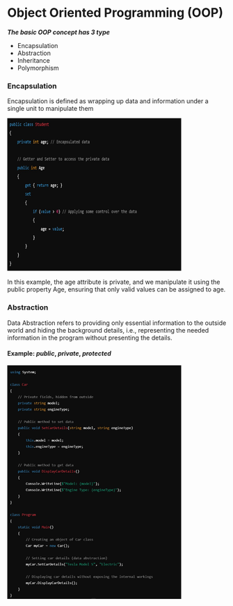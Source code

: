 # Object Oriented Programming (OOP)

**_The basic OOP concept has 3 type_**

- Encapsulation
- Abstraction
- Inheritance
- Polymorphism


### **Encapsulation**

Encapsulation is defined as wrapping up data and information under a single unit to manipulate them  


<img src="Readme_Imgs/Encapsulation.jpg" alt="Encapsulation_img" width="400" height="350">

In this example, the age attribute is private, and we manipulate it using the public property Age, ensuring that only valid values can be assigned to age.



### **Abstraction**

Data Abstraction refers to providing only essential information to the outside world and hiding the background details, i.e., representing the needed information in the program without presenting the details.
#### Example: *public*, *private*, *protected*

<img src="Readme_Imgs/Abstraction.jpg" alt="Abstraction_img" width="400">